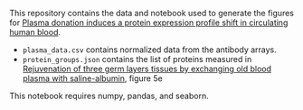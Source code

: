 This repository contains the data and notebook used to generate the figures for 
[Plasma donation induces a protein expression profile shift in circulating human blood](https://doi.org/...).

 * `plasma_data.csv` contains normalized data from the antibody arrays.
 * `protein_groups.json` contains the list of proteins measured in [Rejuvenation of three germ layers tissues by exchanging old blood plasma with saline-albumin](https://doi.org/10.18632/aging.103418), figure 5e

This notebook requires numpy, pandas, and seaborn.
